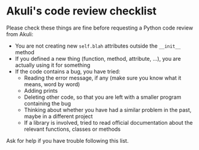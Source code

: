 # Akuli's code review checklist

Please check these things are fine before requesting a Python code review from Akuli:
- You are not creating new `self.blah` attributes outside the `__init__` method
- If you defined a new thing (function, method, attribute, ...), you are actually using it for something
- If the code contains a bug, you have tried:
    - Reading the error message, if any (make sure you know what it means, word by word)
    - Adding prints
    - Deleting other code, so that you are left with a smaller program containing the bug
    - Thinking about whether you have had a similar problem in the past, maybe in a different project
    - If a library is involved, tried to read official documentation about the relevant functions, classes or methods

Ask for help if you have trouble following this list.

